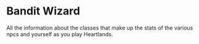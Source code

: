 # Bandit Wizard


All the information about the classes that make up the stats of the various npcs and yourself as you play Heartlands.